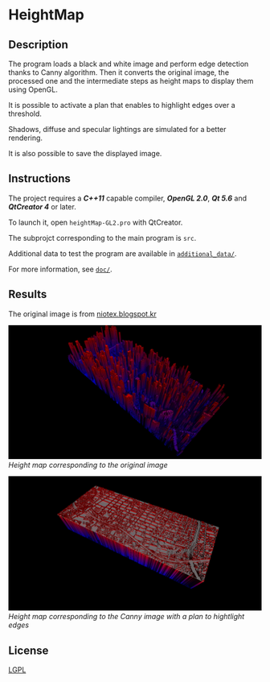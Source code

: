# HeightMap

## Description
The program loads a black and white image and perform edge detection thanks to Canny algorithm. Then it converts the original image, the processed one and the intermediate steps as height maps to display them using OpenGL. 

It is possible to activate a plan that enables to highlight edges over a threshold. 

Shadows, diffuse and specular lightings are simulated for a better rendering.

It is also possible to save the displayed image.

## Instructions
The project requires a ***C++11*** capable compiler, ***OpenGL 2.0***, ***Qt 5.6*** and ***QtCreator 4*** or later.

To launch it, open `heightMap-GL2.pro` with QtCreator.

The subprojct corresponding to the main program is `src`.

Additional data to test the program are available in [`additional_data/`](additional_data/).

For more information, see [`doc/`](doc/).

## Results
The original image is from [niotex.blogspot.kr](http://niotex.blogspot.kr)

![raw](/results/city_raw.png)
*Height map corresponding to the original image*

![Canny](/results/city_canny.png)
*Height map corresponding to the Canny image with a plan to hightlight edges*

## License

[LGPL](http://www.gnu.org/licenses/licenses.en.html)
